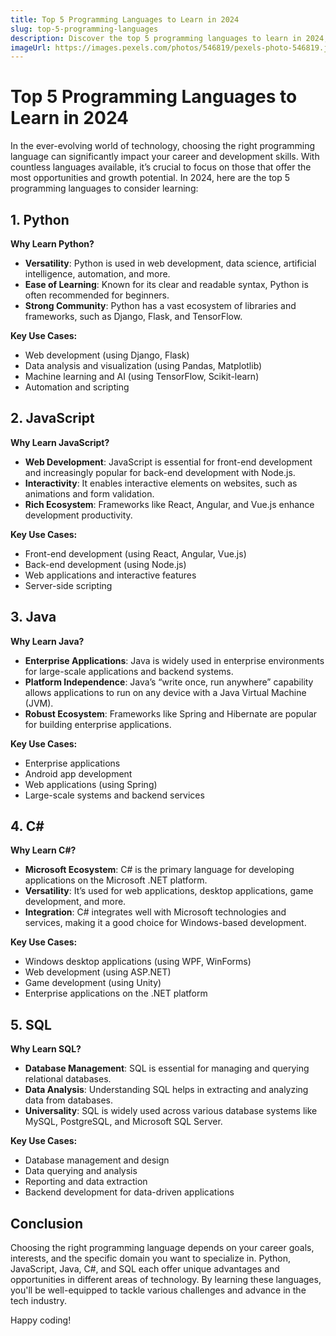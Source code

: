 ```yaml
---
title: Top 5 Programming Languages to Learn in 2024
slug: top-5-programming-languages
description: Discover the top 5 programming languages to learn in 2024, each offering unique advantages and opportunities for career growth.
imageUrl: https://images.pexels.com/photos/546819/pexels-photo-546819.jpeg?auto=compress&cs=tinysrgb&w=1260&h=750&dpr=1
---
```


# Top 5 Programming Languages to Learn in 2024

In the ever-evolving world of technology, choosing the right programming language can significantly impact your career and development skills. With countless languages available, it’s crucial to focus on those that offer the most opportunities and growth potential. In 2024, here are the top 5 programming languages to consider learning:

## 1. Python

**Why Learn Python?**

- **Versatility**: Python is used in web development, data science, artificial intelligence, automation, and more.
- **Ease of Learning**: Known for its clear and readable syntax, Python is often recommended for beginners.
- **Strong Community**: Python has a vast ecosystem of libraries and frameworks, such as Django, Flask, and TensorFlow.

**Key Use Cases:**

- Web development (using Django, Flask)
- Data analysis and visualization (using Pandas, Matplotlib)
- Machine learning and AI (using TensorFlow, Scikit-learn)
- Automation and scripting

## 2. JavaScript

**Why Learn JavaScript?**

- **Web Development**: JavaScript is essential for front-end development and increasingly popular for back-end development with Node.js.
- **Interactivity**: It enables interactive elements on websites, such as animations and form validation.
- **Rich Ecosystem**: Frameworks like React, Angular, and Vue.js enhance development productivity.

**Key Use Cases:**

- Front-end development (using React, Angular, Vue.js)
- Back-end development (using Node.js)
- Web applications and interactive features
- Server-side scripting

## 3. Java

**Why Learn Java?**

- **Enterprise Applications**: Java is widely used in enterprise environments for large-scale applications and backend systems.
- **Platform Independence**: Java’s “write once, run anywhere” capability allows applications to run on any device with a Java Virtual Machine (JVM).
- **Robust Ecosystem**: Frameworks like Spring and Hibernate are popular for building enterprise applications.

**Key Use Cases:**

- Enterprise applications
- Android app development
- Web applications (using Spring)
- Large-scale systems and backend services

## 4. C#

**Why Learn C#?**

- **Microsoft Ecosystem**: C# is the primary language for developing applications on the Microsoft .NET platform.
- **Versatility**: It’s used for web applications, desktop applications, game development, and more.
- **Integration**: C# integrates well with Microsoft technologies and services, making it a good choice for Windows-based development.

**Key Use Cases:**

- Windows desktop applications (using WPF, WinForms)
- Web development (using ASP.NET)
- Game development (using Unity)
- Enterprise applications on the .NET platform

## 5. SQL

**Why Learn SQL?**

- **Database Management**: SQL is essential for managing and querying relational databases.
- **Data Analysis**: Understanding SQL helps in extracting and analyzing data from databases.
- **Universality**: SQL is widely used across various database systems like MySQL, PostgreSQL, and Microsoft SQL Server.

**Key Use Cases:**

- Database management and design
- Data querying and analysis
- Reporting and data extraction
- Backend development for data-driven applications

## Conclusion

Choosing the right programming language depends on your career goals, interests, and the specific domain you want to specialize in. Python, JavaScript, Java, C#, and SQL each offer unique advantages and opportunities in different areas of technology. By learning these languages, you'll be well-equipped to tackle various challenges and advance in the tech industry.

Happy coding!
